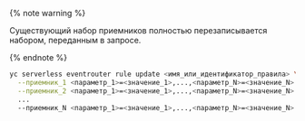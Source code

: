 {% note warning %}

Существующий набор приемников полностью перезаписывается набором, переданным в запросе.

{% endnote %}

```bash
yc serverless eventrouter rule update <имя_или_идентификатор_правила> \
  --приемник_1 <параметр_1>=<значение_1>,...,<параметр_N>=<значение_N> \
  --приемник_2 <параметр_1>=<значение_1>,...,<параметр_N>=<значение_N> \
  ...
  --приемник_N <параметр_1>=<значение_1>,...,<параметр_N>=<значение_N>
```